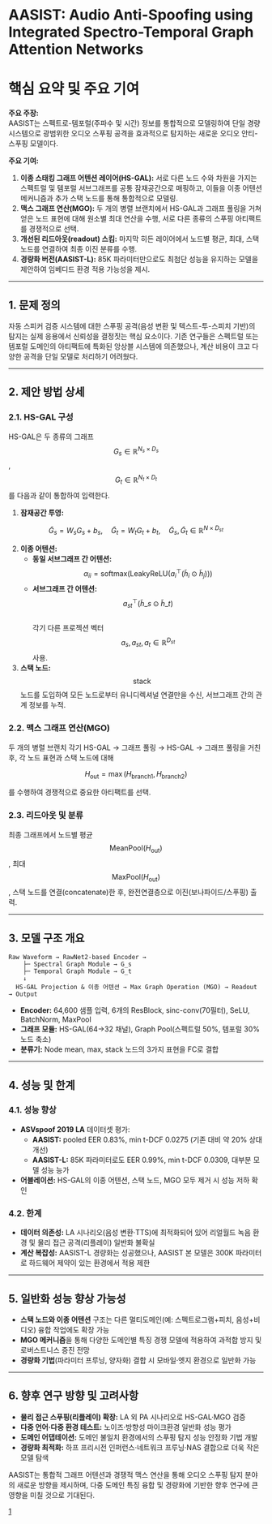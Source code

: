 # AASIST: Audio Anti-Spoofing using Integrated Spectro-Temporal Graph Attention Networks

# 핵심 요약 및 주요 기여

**주요 주장:**  
AASIST는 스펙트로-템포럴(주파수 및 시간) 정보를 통합적으로 모델링하여 단일 경량 시스템으로 광범위한 오디오 스푸핑 공격을 효과적으로 탐지하는 새로운 오디오 안티-스푸핑 모델이다.

**주요 기여:**  
1. **이종 스태킹 그래프 어텐션 레이어(HS-GAL):** 서로 다른 노드 수와 차원을 가지는 스펙트럴 및 템포럴 서브그래프를 공통 잠재공간으로 매핑하고, 이들을 이종 어텐션 메커니즘과 추가 스택 노드를 통해 통합적으로 모델링.  
2. **맥스 그래프 연산(MGO):** 두 개의 병렬 브랜치에서 HS-GAL과 그래프 풀링을 거쳐 얻은 노드 표현에 대해 원소별 최대 연산을 수행, 서로 다른 종류의 스푸핑 아티팩트를 경쟁적으로 선택.  
3. **개선된 리드아웃(readout) 스킴:** 마지막 히든 레이어에서 노드별 평균, 최대, 스택 노드를 연결하여 최종 이진 분류를 수행.  
4. **경량화 버전(AASIST-L):** 85K 파라미터만으로도 최첨단 성능을 유지하는 모델을 제안하여 임베디드 환경 적용 가능성을 제시.

***

## 1. 문제 정의  
자동 스피커 검증 시스템에 대한 스푸핑 공격(음성 변환 및 텍스트-투-스피치 기반)의 탐지는 실제 응용에서 신뢰성을 결정짓는 핵심 요소이다. 기존 연구들은 스펙트럴 또는 템포럴 도메인의 아티팩트에 특화된 앙상블 시스템에 의존했으나, 계산 비용이 크고 다양한 공격을 단일 모델로 처리하기 어려웠다.

***

## 2. 제안 방법 상세

### 2.1. HS-GAL 구성  
HS-GAL은 두 종류의 그래프 $$G_s \in \mathbb{R}^{N_s \times D_s}$$, $$G_t \in \mathbb{R}^{N_t \times D_t}$$를 다음과 같이 통합하여 입력한다.  
1. **잠재공간 투영:**  

```math
     \widetilde{G}_s = W_s G_s + b_s,\quad
     \widetilde{G}_t = W_t G_t + b_t,\quad
     \widetilde{G}_s,\widetilde{G}_t \in \mathbb{R}^{N\times D_{st}}
```

2. **이종 어텐션:**  
   - **동일 서브그래프 간 어텐션:** $$\alpha_{ii} = \mathrm{softmax}\bigl(\mathrm{LeakyReLU}(a_i^\top(\widetilde{h}_i\odot\widetilde{h}_j))\bigr)$$  
   - **서브그래프 간 어텐션:** $$a_{st}^\top(\widetilde{h}\_s\odot\widetilde{h}\_t)$$  
   각기 다른 프로젝션 벡터 $$a_s, a_{st}, a_t \in \mathbb{R}^{D_{st}}$$ 사용.  
3. **스택 노드:**  
   $$\text{stack}$$ 노드를 도입하여 모든 노드로부터 유니디렉셔널 연결만을 수신, 서브그래프 간의 관계 정보를 누적.

### 2.2. 맥스 그래프 연산(MGO)  
두 개의 병렬 브랜치 각기 HS-GAL → 그래프 풀링 → HS-GAL → 그래프 풀링을 거친 후, 각 노드 표현과 스택 노드에 대해  

$$
  H_{\text{out}} = \max\bigl(H_{\text{branch1}},\,H_{\text{branch2}}\bigr)
$$  

를 수행하여 경쟁적으로 중요한 아티팩트를 선택.

### 2.3. 리드아웃 및 분류  
최종 그래프에서 노드별 평균 $$\mathrm{MeanPool}(H_{\text{out}})$$, 최대 $$\mathrm{MaxPool}(H_{\text{out}})$$, 스택 노드를 연결(concatenate)한 후, 완전연결층으로 이진(보나파이드/스푸핑) 출력.

***

## 3. 모델 구조 개요  
```
Raw Waveform → RawNet2-based Encoder → 
    ├─ Spectral Graph Module → G_s
    ├─ Temporal Graph Module → G_t
    ↓
  HS-GAL Projection & 이종 어텐션 → Max Graph Operation (MGO) → Readout → Output
```
- **Encoder:** 64,600 샘플 입력, 6개의 ResBlock, sinc-conv(70필터), SeLU, BatchNorm, MaxPool  
- **그래프 모듈:** HS-GAL(64→32 채널), Graph Pool(스펙트럴 50%, 템포럴 30% 노드 축소)  
- **분류기:** Node mean, max, stack 노드의 3가지 표현을 FC로 결합

***

## 4. 성능 및 한계

### 4.1. 성능 향상
- **ASVspoof 2019 LA** 데이터셋 평가:  
  - **AASIST:** pooled EER 0.83%, min t-DCF 0.0275 (기존 대비 약 20% 상대 개선)  
  - **AASIST-L:** 85K 파라미터로도 EER 0.99%, min t-DCF 0.0309, 대부분 모델 성능 능가  
- **어블레이션:** HS-GAL의 이종 어텐션, 스택 노드, MGO 모두 제거 시 성능 저하 확인

### 4.2. 한계
- **데이터 의존성:** LA 시나리오(음성 변환·TTS)에 최적화되어 있어 리얼월드 녹음 환경 및 물리 접근 공격(리플레이) 일반화 불확실  
- **계산 복잡성:** AASIST-L 경량화는 성공했으나, AASIST 본 모델은 300K 파라미터로 하드웨어 제약이 있는 환경에서 적용 제한

***

## 5. 일반화 성능 향상 가능성  
- **스택 노드와 이종 어텐션** 구조는 다른 멀티도메인(예: 스펙트로그램+피치, 음성+비디오) 융합 작업에도 확장 가능  
- **MGO 메커니즘**을 통해 다양한 도메인별 특징 경쟁 모델에 적용하여 과적합 방지 및 로버스트니스 증진 전망  
- **경량화 기법**(파라미터 프루닝, 양자화) 결합 시 모바일·엣지 환경으로 일반화 가능

***

## 6. 향후 연구 방향 및 고려사항  
- **물리 접근 스푸핑(리플레이) 확장:** LA 외 PA 시나리오로 HS-GAL·MGO 검증  
- **다중 언어·다중 환경 테스트:** 노이즈·방향성 마이크환경 일반화 성능 평가  
- **도메인 어댑테이션:** 도메인 불일치 환경에서의 스푸핑 탐지 성능 안정화 기법 개발  
- **경량화 최적화:** 하프 프리시전 인퍼런스·네트워크 프루닝·NAS 결합으로 더욱 작은 모델 탐색

AASIST는 통합적 그래프 어텐션과 경쟁적 맥스 연산을 통해 오디오 스푸핑 탐지 분야의 새로운 방향을 제시하며, 다중 도메인 특징 융합 및 경량화에 기반한 향후 연구에 큰 영향을 미칠 것으로 기대된다.

[1](https://ppl-ai-file-upload.s3.amazonaws.com/web/direct-files/attachments/22370781/f800fad4-a7a5-4b33-a1eb-543e32d538d0/2110.01200v1.pdf)
